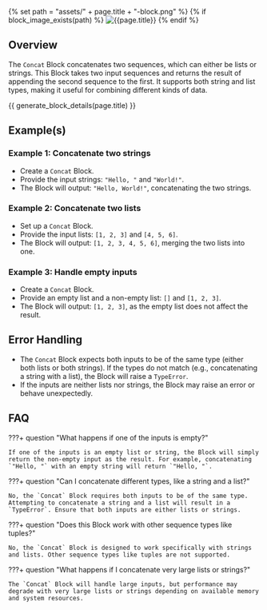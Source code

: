 {% set path = "assets/" + page.title + "-block.png" %}
{% if block_image_exists(path) %}
![{{page.title}}]({{path}})
{% endif %}

## Overview
The `Concat` Block concatenates two sequences, which can either be lists or strings. This Block takes two input sequences and returns the result of appending the second sequence to the first. It supports both string and list types, making it useful for combining different kinds of data.

{{ generate_block_details(page.title) }}

## Example(s)

### Example 1: Concatenate two strings
- Create a `Concat` Block.
- Provide the input strings: `"Hello, "` and `"World!"`.
- The Block will output: `"Hello, World!"`, concatenating the two strings.

### Example 2: Concatenate two lists
- Set up a `Concat` Block.
- Provide the input lists: `[1, 2, 3]` and `[4, 5, 6]`.
- The Block will output: `[1, 2, 3, 4, 5, 6]`, merging the two lists into one.

### Example 3: Handle empty inputs
- Create a `Concat` Block.
- Provide an empty list and a non-empty list: `[]` and `[1, 2, 3]`.
- The Block will output: `[1, 2, 3]`, as the empty list does not affect the result.

## Error Handling
- The `Concat` Block expects both inputs to be of the same type (either both lists or both strings). If the types do not match (e.g., concatenating a string with a list), the Block will raise a `TypeError`.
- If the inputs are neither lists nor strings, the Block may raise an error or behave unexpectedly.

## FAQ

???+ question "What happens if one of the inputs is empty?"
    
    If one of the inputs is an empty list or string, the Block will simply return the non-empty input as the result. For example, concatenating `"Hello, "` with an empty string will return `"Hello, "`.

???+ question "Can I concatenate different types, like a string and a list?"
    
    No, the `Concat` Block requires both inputs to be of the same type. Attempting to concatenate a string and a list will result in a `TypeError`. Ensure that both inputs are either lists or strings.

???+ question "Does this Block work with other sequence types like tuples?"
    
    No, the `Concat` Block is designed to work specifically with strings and lists. Other sequence types like tuples are not supported.

???+ question "What happens if I concatenate very large lists or strings?"
    
    The `Concat` Block will handle large inputs, but performance may degrade with very large lists or strings depending on available memory and system resources.